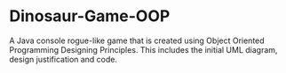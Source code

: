 # Dinosaur-Game-OOP
A Java console rogue-like game that is created using Object Oriented Programming Designing Principles. This includes the initial UML diagram, design justification and code. 
